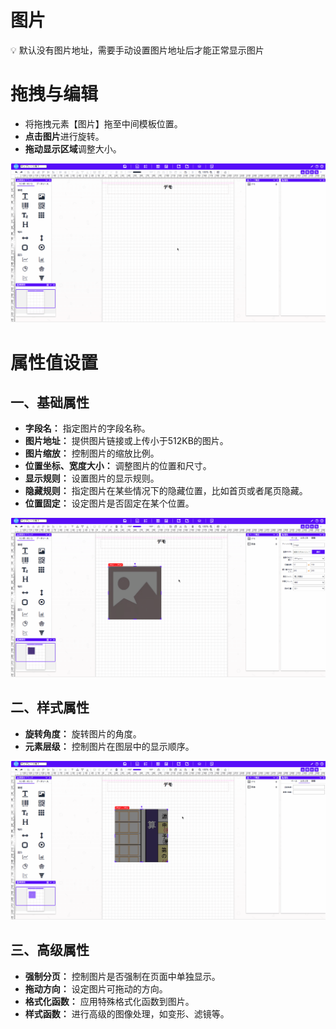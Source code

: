 # 图片

<aside>
💡 默认没有图片地址，需要手动设置图片地址后才能正常显示图片
</aside>

# **拖拽与编辑**

- 将拖拽元素【图片】拖至中间模板位置。
- **点击图片**进行旋转。
- **拖动显示区域**调整大小。

![Create40](../_images/zh-cn/Create40.gif)

# 属性值设置

## 一、基础属性

- **字段名：** 指定图片的字段名称。
- **图片地址：** 提供图片链接或上传小于512KB的图片。
- **图片缩放：** 控制图片的缩放比例。
- **位置坐标、宽度大小：** 调整图片的位置和尺寸。
- **显示规则：** 设置图片的显示规则。
- **隐藏规则：** 指定图片在某些情况下的隐藏位置，比如首页或者尾页隐藏。
- **位置固定：** 设定图片是否固定在某个位置。

![Create41](../_images/zh-cn/Create41.gif)

## 二、样式属性

- **旋转角度：** 旋转图片的角度。
- **元素层级：** 控制图片在图层中的显示顺序。

![Create42](../_images/zh-cn/Create42.gif)

## 三、高级属性

- **强制分页：** 控制图片是否强制在页面中单独显示。
- **拖动方向：** 设定图片可拖动的方向。
- **格式化函数：** 应用特殊格式化函数到图片。
- **样式函数：** 进行高级的图像处理，如变形、滤镜等。